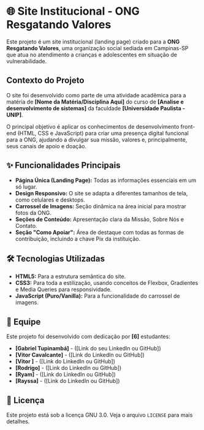 # 🌐 Site Institucional - ONG Resgatando Valores

Este projeto é um site institucional (landing page) criado para a **ONG Resgatando Valores**, uma organização social sediada em Campinas-SP que atua no atendimento a crianças e adolescentes em situação de vulnerabilidade.

## Contexto do Projeto

O site foi desenvolvido como parte de uma atividade acadêmica para a matéria de **[Nome da Matéria/Disciplina Aqui]** do curso de **[Analise e desenvolvimento de sistemas]** da faculdade **[Universidade Paulista - UNIP]**.

O principal objetivo é aplicar os conhecimentos de desenvolvimento front-end (HTML, CSS e JavaScript) para criar uma presença digital funcional para a ONG, ajudando a divulgar sua missão, valores e, principalmente, seus canais de apoio e doação.

## ✨ Funcionalidades Principais

* **Página Única (Landing Page):** Todas as informações essenciais em um só lugar.
* **Design Responsivo:** O site se adapta a diferentes tamanhos de tela, como celulares e desktops.
* **Carrossel de Imagens:** Seção dinâmica na área inicial para mostrar fotos da ONG.
* **Seções de Conteúdo:** Apresentação clara da Missão, Sobre Nós e Contato.
* **Seção "Como Apoiar":** Área de destaque com todas as formas de contribuição, incluindo a chave Pix da instituição.

## 🛠️ Tecnologias Utilizadas

* **HTML5:** Para a estrutura semântica do site.
* **CSS3:** Para toda a estilização, usando conceitos de Flexbox, Gradientes e Media Queries para responsividade.
* **JavaScript (Puro/Vanilla):** Para a funcionalidade do carrossel de imagens.

## 👥 Equipe

Este projeto foi desenvolvido com dedicação por **[6]** estudantes:

* **[Gabriel Tupinambá]** - ([Link do seu LinkedIn ou GitHub])
* **[Vitor Cavalcante]** - ([Link do LinkedIn ou GitHub])
* **[Vitor ]** - ([Link do LinkedIn ou GitHub])
* **[Rodrigo]** - ([Link do LinkedIn ou GitHub])
* **[Ryam]** - ([Link do LinkedIn ou GitHub])
* **[Rayssa]** - ([Link do LinkedIn ou GitHub])

## 📄 Licença

Este projeto está sob a licença GNU 3.0. Veja o arquivo `LICENSE` para mais detalhes.
